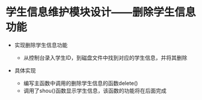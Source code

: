 # 学生信息维护模块设计——删除学生信息功能
- 实现删除学生信息功能
  - 从控制台录入学生ID，到磁盘文件中找到对应的学生信息，并将其删除


- 具体实现
  - 编写主函数中调用的删除学生信息的函数delete()
  - 调用了shou()函数显示学生信息，该函数的功能将在后面完成
